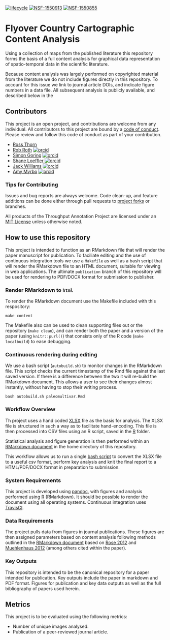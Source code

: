[![lifecycle](https://img.shields.io/badge/lifecycle-experimental-orange.svg)](https://www.tidyverse.org/lifecycle/#experimental)
[![NSF-1550913](https://img.shields.io/badge/NSF-1550913-blue.svg)](https://nsf.gov/awardsearch/showAward?AWD_ID=1550913) [![NSF-1550855](https://img.shields.io/badge/NSF-1550855-blue.svg)](https://nsf.gov/awardsearch/showAward?AWD_ID=1550855)

# Flyover Country Cartographic Content Analysis

Using a collection of maps from the published literature this repository forms the basis of a full content analysis for graphical data representation of spatio-temporal data in the scientific literature.

Because content analysis was largely performed on copyrighted material from the literature we do not include figures directly in this repository.  To account for this issue we link to journal article DOIs, and indicate figure numbers in a data file.  All subsequent analysis is publicly available, and described below in the

## Contributors

This project is an open project, and contributions are welcome from any individual.  All contributors to this project are bound by a [code of conduct](CODE_OF_CONDUCT.md).  Please review and follow this code of conduct as part of your contribution.

  * [Ross Thorn](https://rossthorn.github.io/)
  * [Rob Roth](https://geography.wisc.edu/gis/staff/roth-robert/)  [![orcid](https://img.shields.io/badge/orcid-0000--0003--1241--318X-brightgreen.svg)](https://orcid.org/0000-0003-1241-318X)
  * [Simon Goring](http://goring.org) [![orcid](https://img.shields.io/badge/orcid-0000--0002--2700--4605-brightgreen.svg)](https://orcid.org/0000-0002-2700-4605)
  * [Shane Loeffler](https://shaneloeffler.com/) [![orcid](https://img.shields.io/badge/orcid-0000--0003--1445--5615-brightgreen.svg)](https://orcid.org/0000-0003-1445-5615)
  * [Jack Williams]() [![orcid](https://img.shields.io/badge/orcid-0000--0001--6046--9634-brightgreen.svg)](https://orcid.org/0000-0001-6046-9634)
  * [Amy Myrbo]() [![orcid](https://img.shields.io/badge/orcid-0000--0003--1686--7672-brightgreen.svg)](https://orcid.org/0000-0003-1686-7672)

### Tips for Contributing

Issues and bug reports are always welcome.  Code clean-up, and feature additions can be done either through pull requests to [project forks](https://github.com/FCGI/ContentAnalysis/network/members) or branches.

All products of the Throughput Annotation Project are licensed under an [MIT License](LICENSE.md) unless otherwise noted.

## How to use this repository

This project is intended to function as an RMarkdown file that will render the paper manuscript for publication.  To faciliate editing and the use of continuous integration tools we use a `Makefile` as well as a bash script that will render the RMarkdown file to an HTML document, suitable for viewing in web applications.  The ultimate `publication` branch of this repository will be used for rendering to PDF/DOCX format for submission to publisher.

### Render RMarkdown to `html`

To render the RMarkdown document use the Makefile included with this respository:

```
make content
```

The Makefile also can be used to clean supporting files out or the repository (`make clean`), and can render both the paper and a version of the paper (using `knitr::purl()`) that consists only of the R code (`make localbuild`) to ease debugging.

### Continuous rendering during editing

We use a bash script (`autobuild.sh`) to monitor changes in the RMarkdown file.  This script checks the current timestamp of the Rmd file against the last saved version.  If there is a difference between the two it will re-build the RMarkdown document.  This allows a user to see their changes almost instantly, without having to stop their writing process.

```
bash autobuild.sh paleomultivar.Rmd
```

### Workflow Overview

Th project uses a hand coded [XLSX](data) file as the basis for analysis.  The XLSX file is structured in such a way as to facilitate hand-encoding.  This file is then processed into CSV files using an R script, saved in the [R]() folder.

Statistical analysis and figure generation is then performed within an [RMarkdown document](paleomultivar.Rmd) in the home directory of this repository.

This workflow allows us to run a single [bash script]() to convert the XLSX file to a useful csv format, perform key analysis and knit the final report to a HTML/PDF/DOCX format in preparation to submission.

### System Requirements

This project is developed using [pandoc](https://pandoc.org), with figures and analysis performed using [R](https://cran.r-project.org/) (RMarkdown).  It should be possible to render the document using all operating systems. Continuous integration uses [TravisCI](https://travis-ci.org/).

### Data Requirements

The project pulls data from figures in journal publications.  These figures are then assigned parameters based on content analysis following methods outlined in the [RMarkdown document](paleomultivar.Rmd) based on [Rose 2012](http://uk.sagepub.com/en-gb/eur/visual-methodologies/book249907) and [Muehlenhaus 2012](https://doi.org/10.1179/1743277412Y.0000000032) (among others cited within the paper).

### Key Outputs

This repository is intended to be the canonical repository for a paper intended for publication.  Key outputs include the paper in markdown and PDF format.  Figures for publication and key data outputs as well as the full bibliography of papers used herein.

## Metrics

This project is to be evaluated using the following metrics:

  * Number of unique images analysed.
  * Publication of a peer-reviewed journal article.
